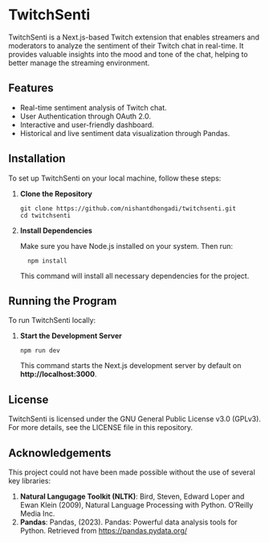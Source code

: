 # TwitchSenti
TwitchSenti is a Next.js-based Twitch extension that enables streamers and moderators to analyze the sentiment of their Twitch chat in real-time. It provides valuable insights into the mood and tone of the chat, helping to better manage the streaming environment.

## Features

- Real-time sentiment analysis of Twitch chat.
- User Authentication through OAuth 2.0.
- Interactive and user-friendly dashboard.
- Historical and live sentiment data visualization through Pandas.

## Installation

To set up TwitchSenti on your local machine, follow these steps:

1. **Clone the Repository**

   ```
   git clone https://github.com/nishantdhongadi/twitchsenti.git
   cd twitchsenti
2. **Install Dependencies**

    Make sure you have Node.js installed on your system. Then run:
  
    ```
      npm install
    ```
    This command will install all necessary dependencies for the project.

## Running the Program

To run TwitchSenti locally:
  
  1. **Start the Development Server**

      ```
      npm run dev
      ```
      This command starts the Next.js development server by default on **http://localhost:3000**.

## License

TwitchSenti is licensed under the GNU General Public License v3.0 (GPLv3). For more details, see the LICENSE file in this repository.

## Acknowledgements

This project could not have been made possible without the use of several key libraries:

1. **Natural Langugage Toolkit (NLTK)**: Bird, Steven, Edward Loper and Ewan Klein (2009), Natural Language Processing with Python. O’Reilly Media Inc.
2. **Pandas**: Pandas, (2023). Pandas: Powerful data analysis tools for Python. Retrieved from https://pandas.pydata.org/
